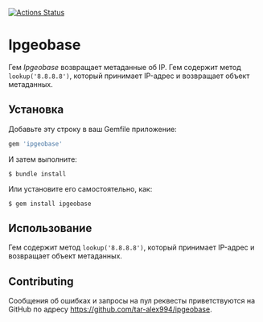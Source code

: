[![Actions Status](https://github.com/tar-alex994/ipgeobase/actions/workflows/main.yml/badge.svg)](https://github.com/tar-alex994/ipgeobase/actions/workflows/main.yml)

# Ipgeobase

Гем *Ipgeobase* возвращает метаданные об IP. Гем содержит метод `lookup('8.8.8.8')`, который принимает IP-адрес и возвращает объект метаданных.

## Установка

Добавьте эту строку в ваш Gemfile приложение:

```ruby
gem 'ipgeobase'
```

И затем выполните:

    $ bundle install

Или установите его самостоятельно, как:

    $ gem install ipgeobase

## Использование

Гем содержит метод `lookup('8.8.8.8')`, который принимает IP-адрес и возвращает объект метаданных.

## Contributing

Сообщения об ошибках и запросы на пул реквесты приветствуются на GitHub по адресу https://github.com/tar-alex994/ipgeobase.
